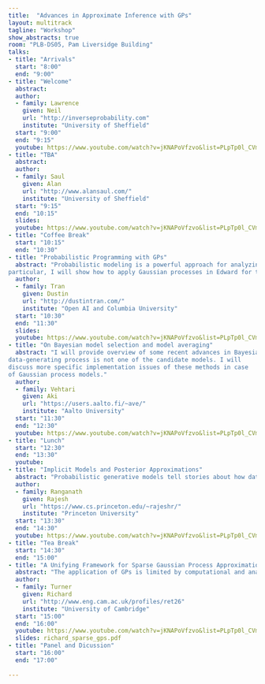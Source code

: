 ```yaml
---
title:  "Advances in Approximate Inference with GPs"
layout: multitrack
tagline: "Workshop"
show_abstracts: true
room: "PLB-DS05, Pam Liversidge Building"
talks:
- title: "Arrivals"
  start: "8:00"
  end: "9:00"
- title: "Welcome"    
  abstract:
  author:
  - family: Lawrence
    given: Neil 
    url: "http://inverseprobability.com"
    institute: "University of Sheffield"   
  start: "9:00"
  end: "9:15"
  youtube: https://www.youtube.com/watch?v=jKNAPoVfzvo&list=PLpTp0l_CVmgwyAthrUmmdIFiunV1VvicM&index=9
- title: "TBA"
  abstract:
  author:
  - family: Saul
    given: Alan 
    url: "http://www.alansaul.com/"
    institute: "University of Sheffield"
  start: "9:15"
  end: "10:15"
  slides:  
  youtube: https://www.youtube.com/watch?v=jKNAPoVfzvo&list=PLpTp0l_CVmgwyAthrUmmdIFiunV1VvicM&index=10
- title: "Coffee Break"
  start: "10:15"
  end: "10:30"  
- title: "Probabilistic Programming with GPs"  
  abstract: "Probabilistic modeling is a powerful approach for analyzing empirical information. In   this talk, I will provide an overview of Edward, a software library for probabilistic modeling. Formally, Edward is a probabilistic programming system built on computational graphs, supporting compositions of both models and inference for flexible experimentation. Edward is also integrated into TensorFlow, enabling large-scale experiments on multi-GPU, multi-machine environments. In
particular, I will show how to apply Gaussian processes in Edward for two purposes: to build deep probabilistic models for representation learning and to build flexible variational approximations for accurate Bayesian inference."
  author: 
  - family: Tran
    given: Dustin
    url: "http://dustintran.com/"
    institute: "Open AI and Columbia University"   
  start: "10:30"
  end: "11:30"
  slides:  
  youtube: https://www.youtube.com/watch?v=jKNAPoVfzvo&list=PLpTp0l_CVmgwyAthrUmmdIFiunV1VvicM&index=11
- title: "On Bayesian model selection and model averaging"
  abstract: "I will provide overview of some recent advances in Bayesian model selection and model averaging in the M-open setting in which the true
data-generating process is not one of the candidate models. I will
discuss more specific implementation issues of these methods in case
of Gaussian process models."
  author:
  - family: Vehtari 
    given: Aki 
    url: "https://users.aalto.fi/~ave/"
    institute: "Aalto University"  
  start: "11:30"
  end: "12:30"
  youtube: https://www.youtube.com/watch?v=jKNAPoVfzvo&list=PLpTp0l_CVmgwyAthrUmmdIFiunV1VvicM&index=12
- title: "Lunch"
  start: "12:30"
  end: "13:30"
  youtube:
- title: "Implicit Models and Posterior Approximations"
  abstract: "Probabilistic generative models tell stories about how data were generated. These stories uncover hidden patterns (latent states) and form the basis for predictions. Traditionally, probabilistic generative models provide a score for generated samples via a tractable likelihood function. The requirement of the score limits the flexibility of these models. For example, in many physical models we can generate samples, but not compute their likelihood --- such models defined only by their sampling process are called implicit models. In the first part of the talk I will present a family of hierarchical Bayesian implicit models. The main computational task in working with probabilistic generative models is computing the distribution of the latent states given data: posterior inference. Posterior inference cast as optimization over an approximating family is variational inference. The accuracy of variational inference hinges on the expressivity of the approximating family. In the second part of this talk, I will explore the role of implicit distributions in forming variational approximations."
  author:
  - family: Ranganath 
    given: Rajesh
    url: "https://www.cs.princeton.edu/~rajeshr/"
    institute: "Princeton University"    
  start: "13:30"
  end: "14:30"
  youtube: https://www.youtube.com/watch?v=jKNAPoVfzvo&list=PLpTp0l_CVmgwyAthrUmmdIFiunV1VvicM&index=13
- title: "Tea Break"
  start: "14:30"
  end: "15:00"
- title: "A Unifying Framework for Sparse Gaussian Process Approximation using Power Expectation Propagation"
  abstract: "The application of GPs is limited by computational and analytical intractabilities that arise when data are sufficiently numerous or when employing non-Gaussian models. A wealth of GP approximation schemes have been developed over the last 15 years to address these key limitations. Many of these schemes employ a small set of pseudo data points to summarise the actual data. We have developed a new pseudo-point approximation framework using Power Expectation Propagation (Power EP) that unifies a large number of these pseudo-point approximations. The new framework is built on standard methods for approximate inference (variational free-energy, EP and power EP methods) rather than employing approximations to the probabilistic generative model itself. In this way all of approximation is performed at `inference time' rather than at `modelling time' resolving awkward philosophical and empirical questions that trouble previous approaches. Crucially, we demonstrate that the new framework includes new pseudo-point approximation methods that outperform current approaches on regression, classification and state space modelling tasks in batch and online settings."
  author:
  - family: Turner 
    given: Richard
    url: "http://www.eng.cam.ac.uk/profiles/ret26"
    institute: "University of Cambridge"
  start: "15:00"
  end: "16:00"
  youtube: https://www.youtube.com/watch?v=jKNAPoVfzvo&list=PLpTp0l_CVmgwyAthrUmmdIFiunV1VvicM&index=14
  slides: richard_sparse_gps.pdf
- title: "Panel and Dicussion"
  start: "16:00"
  end: "17:00"
  
---
```

